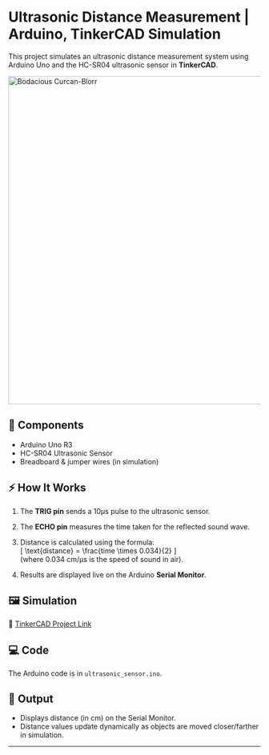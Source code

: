 # Ultrasonic Distance Measurement | Arduino, TinkerCAD Simulation

This project simulates an ultrasonic distance measurement system using Arduino Uno and the HC-SR04 ultrasonic sensor in **TinkerCAD**.

<img width="1536" height="656" alt="Bodacious Curcan-Blorr" src="https://github.com/user-attachments/assets/56420293-e99d-413b-9bb1-a48e45169933" />


## 📌 Components
- Arduino Uno R3
- HC-SR04 Ultrasonic Sensor
- Breadboard & jumper wires (in simulation)

## ⚡ How It Works
1. The **TRIG pin** sends a 10µs pulse to the ultrasonic sensor.  
2. The **ECHO pin** measures the time taken for the reflected sound wave.  
3. Distance is calculated using the formula:  
   \[
   \text{distance} = \frac{time \times 0.034}{2}
   \]  
   (where 0.034 cm/µs is the speed of sound in air).  

4. Results are displayed live on the Arduino **Serial Monitor**.  

## 🖼 Simulation
🔗 [TinkerCAD Project Link](https://www.tinkercad.com/things/3bIyaNpWi3F/editel?returnTo=%2Fdashboard&sharecode=5O9DrxBUGtFy-_LJDoxncAUJDzKvLP2yWbRfopVVhu4)  

## 💻 Code
The Arduino code is in `ultrasonic_sensor.ino`.

## 🎯 Output
- Displays distance (in cm) on the Serial Monitor.  
- Distance values update dynamically as objects are moved closer/farther in simulation.  

---
